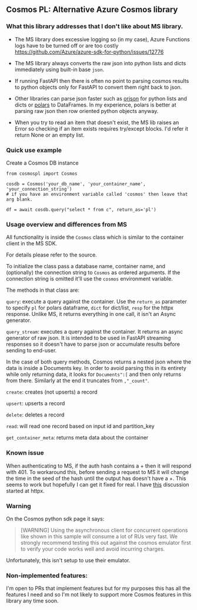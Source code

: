 ## Cosmos PL: Alternative Azure Cosmos library

### What this library addresses that I don't like about MS library.

* The MS library does excessive logging so (in my case), Azure Functions logs have to be turned off or are too costly
https://github.com/Azure/azure-sdk-for-python/issues/12776

* The MS library always converts the raw json into python lists and dicts immediately using built-in base `json`.

* If running FastAPI then there is often no point to parsing cosmos results to python objects only for FastAPI to convert them right back to json.

* Other libraries can parse json faster such as [orjson](https://github.com/ijl/orjson) for python lists and dicts or [polars](https://github.com/pola-rs/polars) to DataFrames. In my experience, polars is better at parsing raw json then row oriented python objects anyway. 

* When you try to read an item that doesn't exist, the MS lib raises an Error so checking if an item exists requires try/except blocks. I'd refer it return None or an empty list.

### Quick use example

Create a Cosmos DB instance
```
from cosmospl import Cosmos

cosdb = Cosmos('your_db_name', 'your_container_name', 'your_connection_string')
# if you have an environment variable called 'cosmos' then leave that arg blank.

df = await cosdb.query("select * from c", return_as='pl')
```
### Usage overview and differences from MS

All functionality is inside the `Cosmos` class which is similar to the container client in the MS SDK.

For details please refer to the source.

To initialize the class pass a database name, container name, and (optionally) the connection string to `Cosmos` as ordered arguments. If the connection string is omitted it'll use the `cosmos` environment variable.

The methods in that class are:

`query`: execute a query against the container. Use the `return_as` parameter to specify `pl` for polars dataframe, `dict` for dict/list, `resp` for the httpx response. Unlike MS, it returns everything in one call, it isn't an Async generator.

`query_stream`: executes a query against the container. It returns an async generator of raw json. It is intended to be used in FastAPI streaming responses so it doesn't have to parse json or accumulate results before sending to end-user.

In the case of both query methods, Cosmos returns a nested json where the data is inside a Documents key. In order to avoid parsing this in its entirety while only returning data, it looks for `Documents":[` and then only returns from there. Similarly at the end it truncates from  `,"_count"`.

`create`: creates (not upserts) a record

`upsert`: upserts a record

`delete`: deletes a record

`read`: will read one record based on input id and partition_key

`get_container_meta`: returns meta data about the container

### Known issue

When authenticating to MS, if the auth hash contains a + then it will respond with 401. To workaround this, before sending a request to MS it will change the time in the seed of the hash until the output has doesn't have a +. This seems to work but hopefully I can get it fixed for real. I have [this](https://github.com/encode/httpx/discussions/3225) discussion started at httpx.

### Warning

On the Cosmos python sdk page it says:

> [WARNING] Using the asynchronous client for concurrent operations like shown in this sample will consume a lot of RUs very fast. We strongly recommend testing this out against the cosmos emulator first to verify your code works well and avoid incurring charges.

Unfortunately, this isn't setup to use their emulator.


### Non-implemented features:

I'm open to PRs that implement features but for my purposes this has all the features I need and so I'm not likely to support more Cosmos features in this library any time soon.
